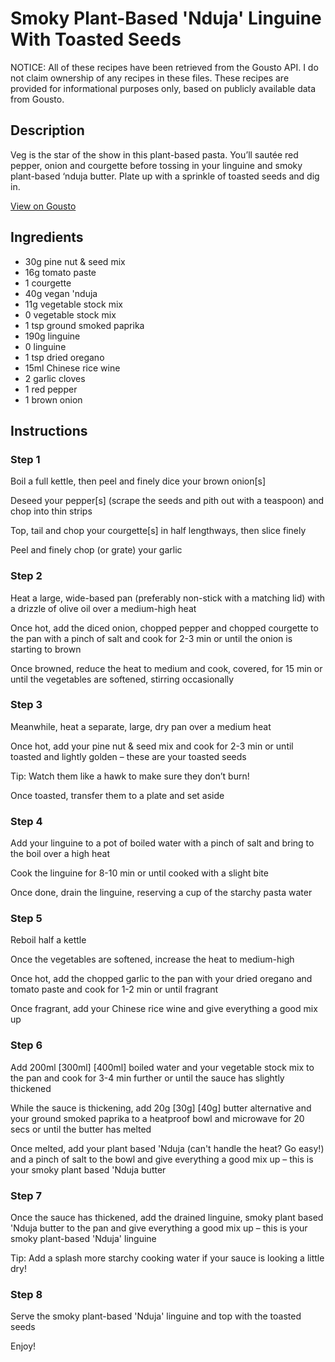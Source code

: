 # Smoky Plant-Based 'Nduja' Linguine With Toasted Seeds

NOTICE: All of these recipes have been retrieved from the Gousto API. I do not claim ownership of any recipes in these files. These recipes are provided for informational purposes only, based on publicly available data from Gousto.

## Description

Veg is the star of the show in this plant-based pasta. You’ll sautée red pepper, onion and courgette before tossing in your linguine and smoky plant-based ‘nduja butter. Plate up with a sprinkle of toasted seeds and dig in. 


[View on Gousto](https://www.gousto.co.uk/recipes/cookbook/smoky-plant-based-nduja-linguine-with-toasted-seeds)

## Ingredients

- 30g pine nut & seed mix
- 16g tomato paste
- 1 courgette
- 40g vegan 'nduja
- 11g vegetable stock mix
- 0 vegetable stock mix
- 1 tsp ground smoked paprika
- 190g linguine
- 0 linguine
- 1 tsp dried oregano
- 15ml Chinese rice wine
- 2 garlic cloves
- 1 red pepper
- 1 brown onion

## Instructions


### Step 1

Boil a full kettle, then peel and finely dice your brown onion[s]

Deseed your pepper[s] (scrape the seeds and pith out with a teaspoon) and chop into thin strips

Top, tail and chop your courgette[s] in half lengthways, then slice finely

Peel and finely chop (or grate) your garlic


### Step 2

Heat a large, wide-based pan (preferably non-stick with a matching lid) with a drizzle of olive oil over a medium-high heat

Once hot, add the diced onion, chopped pepper and chopped courgette to the pan with a pinch of salt and cook for 2-3 min or until the onion is starting to brown

Once browned, reduce the heat to medium and cook, covered, for 15 min or until the vegetables are softened, stirring occasionally


### Step 3

Meanwhile, heat a separate, large, dry pan over a medium heat

Once hot, add your pine nut & seed mix and cook for 2-3 min or until toasted and lightly golden – these are your toasted seeds

Tip: Watch them like a hawk to make sure they don’t burn!

Once toasted, transfer them to a plate and set aside


### Step 4

Add your linguine to a pot of boiled water with a pinch of salt and bring to the boil over a high heat

Cook the linguine for 8-10 min or until cooked with a slight bite

Once done, drain the linguine, reserving a cup of the starchy pasta water


### Step 5

Reboil half a kettle

Once the vegetables are softened, increase the heat to medium-high

Once hot, add the chopped garlic to the pan with your dried oregano and tomato paste and cook for 1-2 min or until fragrant

Once fragrant, add your Chinese rice wine and give everything a good mix up


### Step 6

Add 200ml <span class="text-purple">[300ml]</span><span class="text-danger"> [400ml]</span> boiled water and your vegetable stock mix to the pan and cook for 3-4 min further or until the sauce has slightly thickened

While the sauce is thickening, add 20g<span class="text-purple"> [30g]</span> <span class="text-danger">[40g]</span> butter alternative and your ground smoked paprika to a heatproof bowl and microwave for 20 secs or until the butter has melted

Once melted, add your plant based 'Nduja (can't handle the heat? Go easy!) and a pinch of salt to the bowl and give everything a good mix up – this is your smoky plant based 'Nduja butter


### Step 7

Once the sauce has thickened, add the drained linguine, smoky plant based 'Nduja butter to the pan and give everything a good mix up – this is your smoky plant-based 'Nduja' linguine

Tip: Add a splash more starchy cooking water if your sauce is looking a little dry!

### Step 8

Serve the smoky plant-based 'Nduja' linguine and top with the toasted seeds

Enjoy!

